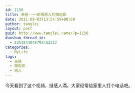 ```yaml
---
id: 1150
title: 来信——一部很感人的微电影
date: 2011-09-03T13:54:59+00:00
author: tanglei
layout: post
guid: http://www.tanglei.name/?p=1150
duoshuo_thread_id:
  - 1351844048792453212
categories:
  - MyLife
tags:
  - 亲情
  - 微电影
  - 感人
---
```

今天看到了这个视频，挺感人滴。大家经常给家里人打个电话吧。
